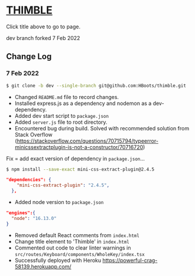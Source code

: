 # [THIMBLE](https://powerful-crag-58139.herokuapp.com/)

Click title above to go to page.

dev branch forked 7 Feb 2022

## Change Log

### 7 Feb 2022

```bash
$ git clone -b dev --single-branch git@github.com:HBoots/thimble.git
```

- Changed `README.md` file to record changes.
- Installed express.js as a dependency and nodemon as a dev-dependency.
- Added dev start script to `package.json`
- Added `server.js` file to root directory.
- Encountered bug during build. Solved with recommended solution from Stack Overflow (https://stackoverflow.com/questions/70715794/typeerror-minicssextractplugin-is-not-a-constructor/70716720)

Fix = add exact version of dependency in `package.json`...

```bash
$ npm install --save-exact mini-css-extract-plugin@2.4.5
```

```json
"dependencies": {
    "mini-css-extract-plugin": "2.4.5",
  },
```

- Added node version to `package.json`

```json
"engines":{
  "node": "16.13.0"
}
```

- Removed default React comments from `index.html`
- Change title element to 'Thimble' in `index.html`
- Commented out code to clear linter warnings in `src/routes/Keyboard/components/WholeKey/index.tsx`
- Successfully deployed with Heroku https://powerful-crag-58139.herokuapp.com/

